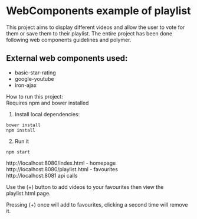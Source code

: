 # WebComponents example of playlist #

This project aims to display different videos and allow the user to vote for them or save them to their playlist. The entire project has been done following web components guidelines and polymer.

## External web components used: ##

* basic-star-rating
* google-youtube
* iron-ajax

How to run this project:  
Requires npm and bower installed

1. Install local dependencies:

`bower install`  
`npm install`

2. Run it

`npm start`


http://localhost:8080/index.html - homepage  
http://localhost:8080/playlist.html - favourites  
http://localhost:8081 api calls

Use the (+) button to add videos to your favourites then view the playlist.html page.

Pressing (+) once will add to favourites, clicking a second time will remove it.